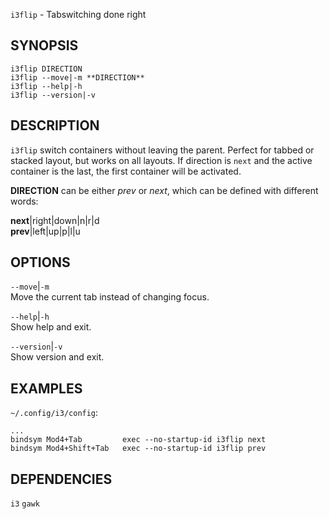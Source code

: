 `i3flip` - Tabswitching done right

SYNOPSIS
--------
```text
i3flip DIRECTION
i3flip --move|-m **DIRECTION**
i3flip --help|-h
i3flip --version|-v
```

DESCRIPTION
-----------
`i3flip` switch containers without leaving the
parent. Perfect for tabbed or stacked layout, but
works on all layouts. If direction is `next` and
the active container is the last, the first
container will be activated.  

**DIRECTION** can be either *prev* or *next*,
which can be defined with different words:  

**next**|right|down|n|r|d  
**prev**|left|up|p|l|u  


OPTIONS
-------

`--move`|`-m`  
Move the current tab instead of changing focus.

`--help`|`-h`  
Show help and exit.

`--version`|`-v`  
Show version and exit.


EXAMPLES
--------
`~/.config/i3/config`:  
``` text
...
bindsym Mod4+Tab         exec --no-startup-id i3flip next
bindsym Mod4+Shift+Tab   exec --no-startup-id i3flip prev
```


DEPENDENCIES
------------
`i3`
`gawk`



